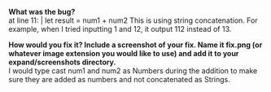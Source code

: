 **What was the bug?**\
at line 11:
| let result = num1 + num2
This is using string concatenation. For example, when I tried inputting 1 and 12, it output 112 instead of 13.


**How would you fix it? Include a screenshot of your fix. Name it fix.png (or whatever image extension you would like to use) and add it to your expand/screenshots directory.**\
I would type cast num1 and num2 as Numbers during the addition to make sure they are added as numbers and not concatenated as Strings.
